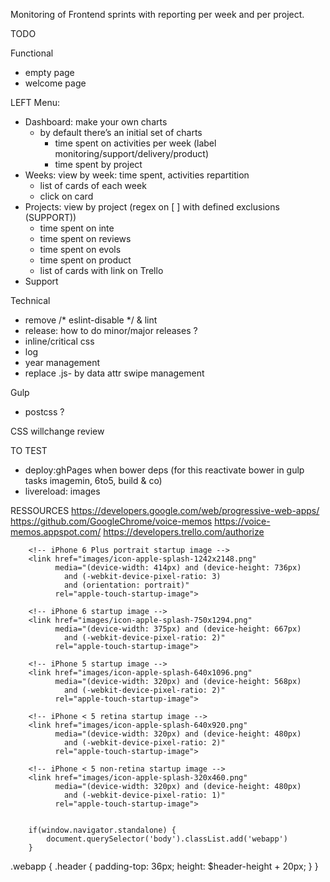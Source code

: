 Monitoring of Frontend sprints with reporting per week and per project.


TODO

Functional
- empty page
- welcome page

LEFT Menu:
- Dashboard: make your own charts
    - by default there’s an initial set of charts
        - time spent on activities per week (label monitoring/support/delivery/product)
        - time spent by project
- Weeks: view by week: time spent, activities repartition
    - list of cards of each week
    - click on card 
- Projects: view by project (regex on [ ] with defined exclusions (SUPPORT))
    - time spent on inte
    - time spent on reviews
    - time spent on evols
    - time spent on product
    - list of cards with link on Trello
- Support


Technical
- remove /* eslint-disable */ & lint
- release: how to do minor/major releases ?
- inline/critical css
- log
- year management
- replace .js- by data attr
swipe management

Gulp
- postcss ?

CSS
willchange review

TO TEST
- deploy:ghPages when bower deps (for this reactivate bower in gulp tasks imagemin, 6to5, build & co)
- livereload: images


RESSOURCES
https://developers.google.com/web/progressive-web-apps/
https://github.com/GoogleChrome/voice-memos
https://voice-memos.appspot.com/
https://developers.trello.com/authorize




        <!-- iPhone 6 Plus portrait startup image -->
        <link href="images/icon-apple-splash-1242x2148.png"
              media="(device-width: 414px) and (device-height: 736px)
                and (-webkit-device-pixel-ratio: 3)
                and (orientation: portrait)"
              rel="apple-touch-startup-image">

        <!-- iPhone 6 startup image -->
        <link href="images/icon-apple-splash-750x1294.png"
              media="(device-width: 375px) and (device-height: 667px)
                and (-webkit-device-pixel-ratio: 2)"
              rel="apple-touch-startup-image">

        <!-- iPhone 5 startup image -->
        <link href="images/icon-apple-splash-640x1096.png"
              media="(device-width: 320px) and (device-height: 568px)
                and (-webkit-device-pixel-ratio: 2)"
              rel="apple-touch-startup-image">

        <!-- iPhone < 5 retina startup image -->
        <link href="images/icon-apple-splash-640x920.png"
              media="(device-width: 320px) and (device-height: 480px)
                and (-webkit-device-pixel-ratio: 2)"
              rel="apple-touch-startup-image">

        <!-- iPhone < 5 non-retina startup image -->
        <link href="images/icon-apple-splash-320x460.png"
              media="(device-width: 320px) and (device-height: 480px)
                and (-webkit-device-pixel-ratio: 1)"
              rel="apple-touch-startup-image">


        if(window.navigator.standalone) {
            document.querySelector('body').classList.add('webapp')
        }
        
        
.webapp {
    .header {
        padding-top: 36px;
        height: $header-height + 20px;
    }
}
